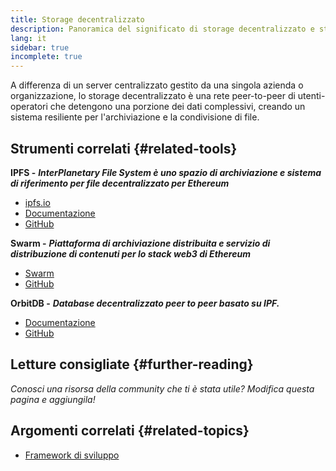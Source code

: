 ```yaml
---
title: Storage decentralizzato
description: Panoramica del significato di storage decentralizzato e strumenti disponibili per integrarlo in una dapp.
lang: it
sidebar: true
incomplete: true
---
```


A differenza di un server centralizzato gestito da una singola azienda o organizzazione, lo storage decentralizzato è una rete peer-to-peer di utenti-operatori che detengono una porzione dei dati complessivi, creando un sistema resiliente per l'archiviazione e la condivisione di file.

## Strumenti correlati {#related-tools}

**IPFS -** **_InterPlanetary File System è uno spazio di archiviazione e sistema di riferimento per file decentralizzato per Ethereum_**

- [ipfs.io](https://ipfs.io/)
- [Documentazione](https://docs.ipfs.io/)
- [GitHub](https://github.com/ipfs/ipfs)

**Swarm -** **_Piattaforma di archiviazione distribuita e servizio di distribuzione di contenuti per lo stack web3 di Ethereum_**

- [Swarm](https://ethersphere.github.io/swarm-home/)
- [GitHub](https://github.com/ethersphere/swarm)

**OrbitDB -** **_Database decentralizzato peer to peer basato su IPF._**

- [Documentazione](https://github.com/orbitdb/field-manual)
- [GitHub](https://github.com/orbitdb/orbit-db)

## Letture consigliate {#further-reading}

_Conosci una risorsa della community che ti è stata utile? Modifica questa pagina e aggiungila!_

## Argomenti correlati {#related-topics}

- [Framework di sviluppo](/en/developers/docs/frameworks/)
